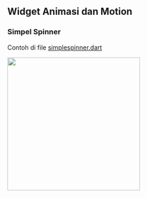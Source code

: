 ## Widget Animasi dan Motion
### Simpel Spinner
Contoh di file [simplespinner.dart]()

<img src="" width="300">